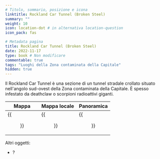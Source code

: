 ```yaml
---
# Titolo, sommario, posizione e icona
linktitle: Rockland Car Tunnel (Broken Steel)
summary: ""
weight: 10
icon: location-dot # in alternativa location-question
icon_pack: fas

# Metadata pagina
title: Rockland Car Tunnel (Broken Steel)
date: 2022-11-17
type: book # Non modificare
commentable: true
tags: "Luoghi della Zona contaminata della Capitale"
hidden: true
---
```




Il Rockland Car Tunnel è una sezione di un tunnel stradale crollato situato nell'angolo sud-ovest della Zona contaminata della Capitale. È spesso infestato da deathclaw o scorpioni radioattivi giganti.

| Mappa                                           | Mappa locale                                          | Panoramica                                  |
| ----------------------------------------------- | ----------------------------------------------------- | ------------------------------------------- |
| {{<figure src="fo3/Rockland_Car_Tunnel_map.webp">}} | {{<figure src="fo3/Rockland_car_tunnel_local_map.webp">}} | {{<figure src="fo3/Rockland_Car_Tunnel.webp">}} |


Altri oggetti:
- ?
